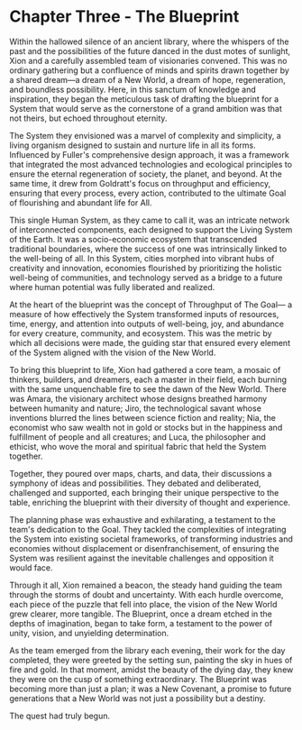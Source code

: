 # Chapter Three - The Blueprint

Within the hallowed silence of an ancient library, where the whispers of the past and the possibilities of the future danced in the dust motes of sunlight, Xion and a carefully assembled team of visionaries convened. This was no ordinary gathering but a confluence of minds and spirits drawn together by a shared dream—a dream of a New World, a dream of hope, regeneration, and boundless possibility. Here, in this sanctum of knowledge and inspiration, they began the meticulous task of drafting the blueprint for a System that would serve as the cornerstone of a grand ambition was that not theirs, but echoed throughout eternity. 

The System they envisioned was a marvel of complexity and simplicity, a living organism designed to sustain and nurture life in all its forms. Influenced by Fuller's comprehensive design approach, it was a framework that integrated the most advanced technologies and ecological principles to ensure the eternal regeneration of society, the planet, and beyond. At the same time, it drew from Goldratt's focus on throughput and efficiency, ensuring that every process, every action, contributed to the ultimate Goal of flourishing and abundant life for All.

This single Human System, as they came to call it, was an intricate network of interconnected components, each designed to support the Living System of the Earth. It was a socio-economic ecosystem that transcended traditional boundaries, where the success of one was intrinsically linked to the well-being of all. In this System, cities morphed into vibrant hubs of creativity and innovation, economies flourished by prioritizing the holistic well-being of communities, and technology served as a bridge to a future where human potential was fully liberated and realized.

At the heart of the blueprint was the concept of Throughput of The Goal— a measure of how effectively the System transformed inputs of resources, time, energy, and attention into outputs of well-being, joy, and abundance for every creature, community, and ecosystem. This was the metric by which all decisions were made, the guiding star that ensured every element of the System aligned with the vision of the New World.

To bring this blueprint to life, Xion had gathered a core team, a mosaic of thinkers, builders, and dreamers, each a master in their field, each burning with the same unquenchable fire to see the dawn of the New World. There was Amara, the visionary architect whose designs breathed harmony between humanity and nature; Jiro, the technological savant whose inventions blurred the lines between science fiction and reality; Nia, the economist who saw wealth not in gold or stocks but in the happiness and fulfillment of people and all creatures; and Luca, the philosopher and ethicist, who wove the moral and spiritual fabric that held the System together.

Together, they poured over maps, charts, and data, their discussions a symphony of ideas and possibilities. They debated and deliberated, challenged and supported, each bringing their unique perspective to the table, enriching the blueprint with their diversity of thought and experience.

The planning phase was exhaustive and exhilarating, a testament to the team's dedication to the Goal. They tackled the complexities of integrating the System into existing societal frameworks, of transforming industries and economies without displacement or disenfranchisement, of ensuring the System was resilient against the inevitable challenges and opposition it would face.

Through it all, Xion remained a beacon, the steady hand guiding the team through the storms of doubt and uncertainty. With each hurdle overcome, each piece of the puzzle that fell into place, the vision of the New World grew clearer, more tangible. The Blueprint, once a dream etched in the depths of imagination, began to take form, a testament to the power of unity, vision, and unyielding determination.

As the team emerged from the library each evening, their work for the day completed, they were greeted by the setting sun, painting the sky in hues of fire and gold. In that moment, amidst the beauty of the dying day, they knew they were on the cusp of something extraordinary. The Blueprint was becoming more than just a plan; it was a New Covenant, a promise to future generations that a New World was not just a possibility but a destiny.

The quest had truly begun.
